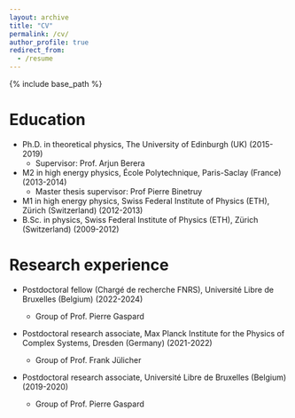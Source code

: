 ```yaml
---
layout: archive
title: "CV"
permalink: /cv/
author_profile: true
redirect_from:
  - /resume
---
```


{% include base_path %}

Education
======
* Ph.D. in theoretical physics, The University of Edinburgh (UK) (2015-2019)
  * Supervisor: Prof. Arjun Berera
* M2 in high energy physics, École Polytechnique, Paris-Saclay (France) (2013-2014)
  * Master thesis supervisor: Prof Pierre Binetruy
* M1 in high energy physics, Swiss Federal Institute of Physics (ETH), Zürich (Switzerland) (2012-2013)
* B.Sc. in physics, Swiss Federal Institute of Physics (ETH), Zürich (Switzerland) (2009-2012)

Research experience
======
* Postdoctoral fellow (Chargé de recherche FNRS), Université Libre de Bruxelles (Belgium) (2022-2024)
  * Group of Prof. Pierre Gaspard

* Postdoctoral research associate, Max Planck Institute for the Physics of Complex Systems, Dresden (Germany) (2021-2022)
  * Group of Prof. Frank Jülicher

* Postdoctoral research associate, Université Libre de Bruxelles (Belgium) (2019-2020)
  * Group of Prof. Pierre Gaspard

  

